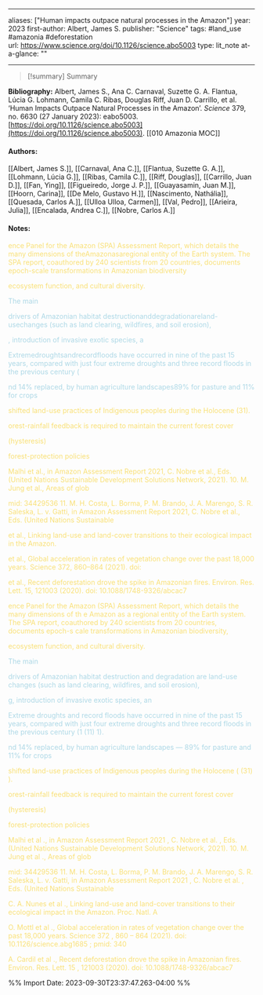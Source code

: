   
---
aliases: ["Human impacts outpace natural processes in the Amazon"] 
year: 2023 
first-author: Albert, James S.
publisher: "Science" 
tags:   #land_use      #amazonia      #deforestation   
url: https://www.science.org/doi/10.1126/science.abo5003 
type: lit_note
at-a-glance: ""

--- 

>[!summary] Summary
> 

**Bibliography:** Albert, James S., Ana C. Carnaval, Suzette G. A. Flantua, Lúcia G. Lohmann, Camila C. Ribas, Douglas Riff, Juan D. Carrillo, et al. ‘Human Impacts Outpace Natural Processes in the Amazon’. _Science_ 379, no. 6630 (27 January 2023): eabo5003. [https://doi.org/10.1126/science.abo5003](https://doi.org/10.1126/science.abo5003). 
 [[010 Amazonia MOC]] 
#### Authors:
[[Albert, James S.]], [[Carnaval, Ana C.]], [[Flantua, Suzette G. A.]], [[Lohmann, Lúcia G.]], [[Ribas, Camila C.]], [[Riff, Douglas]], [[Carrillo, Juan D.]], [[Fan, Ying]], [[Figueiredo, Jorge J. P.]], [[Guayasamin, Juan M.]], [[Hoorn, Carina]], [[De Melo, Gustavo H.]], [[Nascimento, Nathália]], [[Quesada, Carlos A.]], [[Ulloa Ulloa, Carmen]], [[Val, Pedro]], [[Arieira, Julia]], [[Encalada, Andrea C.]], [[Nobre, Carlos A.]]
#### Notes:
<p>  <span style="color: #F9E076">ence Panel for the Amazon (SPA) Assessment Report, which details the many dimensions of theAmazonasaregional entity of the Earth system. The SPA report, coauthored by 240 scientists from 20 countries, documents epoch-scale transformations in Amazonian biodiversity</span>  </p> <p>  <span style="color: #F9E076">ecosystem function, and cultural diversity.</span>  </p> <p> <span style="color: #ADD8E6"> The main</span>  </p> <p> <span style="color: #ADD8E6"> drivers of Amazonian habitat destructionanddegradationareland-usechanges (such as land clearing, wildfires, and soil erosion),</span>  </p> <p> <span style="color: #ADD8E6"> , introduction of invasive exotic species, a</span>  </p> <p> <span style="color: #ADD8E6"> Extremedroughtsandrecordfloods have occurred in nine of the past 15 years, compared with just four extreme droughts and three record floods in the previous century (</span>  </p> <p> <span style="color: #ADD8E6"> nd 14% replaced, by human agriculture landscapes89% for pasture and 11% for crops</span>  </p>  <p>  <span style="color: #F9E076">shifted land-use practices of Indigenous peoples during the Holocene (31).</span>  </p> <p>  <span style="color: #F9E076">orest-rainfall feedback is required to maintain the current forest cover</span>  </p> <p>  <span style="color: #F9E076">(hysteresis)</span>  </p> <p>  <span style="color: #F9E076">forest-protection policies</span>  </p> <p>  <span style="color: #F9E076">Malhi et al., in Amazon Assessment Report 2021, C. Nobre et al., Eds. (United Nations Sustainable Development Solutions Network, 2021). 10. M. Jung et al., Areas of glob</span>  </p> <p>  <span style="color: #F9E076">mid: 34429536 11. M. H. Costa, L. Borma, P. M. Brando, J. A. Marengo, S. R. Saleska, L. v. Gatti, in Amazon Assessment Report 2021, C. Nobre et al., Eds. (United Nations Sustainable</span>  </p> <p>  <span style="color: #F9E076">et al., Linking land-use and land-cover transitions to their ecological impact in the Amazon.</span>  </p> <p>  <span style="color: #F9E076">et al., Global acceleration in rates of vegetation change over the past 18,000 years. Science 372, 860–864 (2021). doi:</span>  </p> <p>  <span style="color: #F9E076">et al., Recent deforestation drove the spike in Amazonian fires. Environ. Res. Lett. 15, 121003 (2020). doi: 10.1088/1748-9326/abcac7</span>  </p>  <p>  <span style="color: #F9E076">ence Panel for the Amazon (SPA) Assessment Report, which details the many dimensions of th e Amazon as a regional entity of the Earth system. The SPA report, coauthored by 240 scientists from 20 countries, documents epoch-s cale transformations in Amazonian biodiversity,</span>  </p> <p>  <span style="color: #F9E076">ecosystem function, and cultural diversity.</span>  </p> <p> <span style="color: #ADD8E6"> The main</span>  </p> <p> <span style="color: #ADD8E6"> drivers of Amazonian habitat destruction and degradation are land-use changes (such as land clearing, wildfires, and soil erosion),</span>  </p> <p> <span style="color: #ADD8E6"> g, introduction of invasive exotic species, an</span>  </p> <p> <span style="color: #ADD8E6"> Extreme droughts and record floods have occurred in nine of the past 15 years, compared with just four extreme droughts and three record floods in the previous century (1 (11) 1).</span>  </p> <p> <span style="color: #ADD8E6"> nd 14% replaced, by human agriculture landscapes — 89% for pasture and 11% for crops</span>  </p>  <p>  <span style="color: #F9E076">shifted land-use practices of Indigenous peoples during the Holocene ( (31) ).</span>  </p> <p>  <span style="color: #F9E076">orest-rainfall feedback is required to maintain the current forest cover</span>  </p> <p>  <span style="color: #F9E076">(hysteresis)</span>  </p> <p>  <span style="color: #F9E076">forest-protection policies</span>  </p>   <p>  <span style="color: #F9E076">Malhi et al ., in Amazon Assessment Report 2021 , C. Nobre et al. , Eds. (United Nations Sustainable Development Solutions Network, 2021). 10. M. Jung et al ., Areas of glob</span>  </p> <p>  <span style="color: #F9E076">mid: 34429536 11. M. H. Costa, L. Borma, P. M. Brando, J. A. Marengo, S. R. Saleska, L. v. Gatti, in Amazon Assessment Report 2021 , C. Nobre et al. , Eds. (United Nations Sustainable</span>  </p> <p>  <span style="color: #F9E076">C. A. Nunes et al ., Linking land-use and land-cover transitions to their ecological impact in the Amazon. Proc. Natl. A</span>  </p> <p>  <span style="color: #F9E076">O. Mottl et al ., Global acceleration in rates of vegetation change over the past 18,000 years. Science 372 , 860 – 864 (2021). doi: 10.1126/science.abg1685 ; pmid: 340</span>  </p> <p>  <span style="color: #F9E076">A. Cardil et al ., Recent deforestation drove the spike in Amazonian fires. Environ. Res. Lett. 15 , 121003 (2020). doi: 10.1088/1748-9326/abcac7</span>  </p> 

%% Import Date: 2023-09-30T23:37:47.263-04:00 %%
